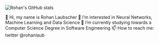 ![Rohan's GitHub stats](https://github-readme-stats.vercel.app/api?username=rohanlaub&show_icons=true&theme=gruvbox)

👋 Hi, my name is Rohan Laubscher
👀 I’m interested in Neural Networks, Machine Learning and Data Science
🌱 I’m currently studying towards a Computer Science Degree in Software Engineering
📫 How to reach me: twitter @rohanlaub
